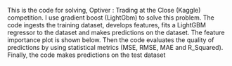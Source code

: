 This is the code for solving, Optiver : Trading at the Close (Kaggle) competition. I use gradient boost (LightGbm) to solve this problem. The code ingests the training dataset,
develops features, fits a LightGBM regressor to the dataset and makes predictions on the dataset. The feature importance plot is shown below. Then the code evaluates the quality of predictions by using statistical metrics (MSE, RMSE, MAE and R_Squared). Finally, the code makes predictions on the test dataset
